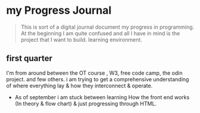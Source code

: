 # my Progress Journal

> This is sort of a digital journal document my progress in programming. At the beginning I am quite confused and all I have in mind is the project that I want to build. learning environment. 

## first quarter 

I'm from around between the OT course , W3, free code camp, the odin project. and few others. 
i am trying to get  a comprehensive understanding of where everything lay & how they interconnect & operate.

- As of september i am stuck between learning How the front end works (In theory & flow chart) & just progressing through HTML. 

